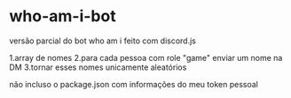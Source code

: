 # who-am-i-bot
versão parcial do bot who am i feito com discord.js  

1.array de nomes 2.para cada pessoa com role "game" enviar um  nome na DM 3.tornar esses nomes unicamente aleatórios


não incluso o package.json com informações do meu token pessoal
